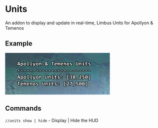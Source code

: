 # Units

An addon to display and update in real-time, Limbus Units for Apollyon & Temenos

## Example

![example image](https://github.com/Mandracord/Units/blob/main/example.png?raw=true)


## Commands

`//units show | hide` - Display | Hide the HUD
